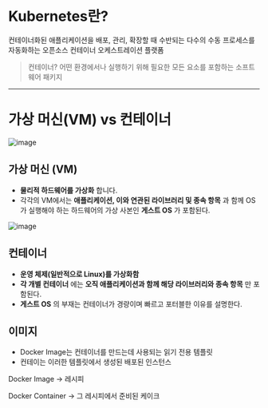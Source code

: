 # Kubernetes란?

컨테이너화된 애플리케이션을 배포, 관리, 확장할 때 수반되는 다수의 수동 프로세스를 자동화하는 오픈소스 컨테이너 오케스트레이션 플랫폼

> 컨테이너? 어떤 환경에서나 실행하기 위해 필요한 모든 요소를 포함하는 소프트웨어 패키지

---

# 가상 머신(VM) vs 컨테이너

![image](https://user-images.githubusercontent.com/54052704/223016571-340cbfc7-9c2f-4253-8d0f-81088231b73e.png)

## 가상 머신 (VM)

- __물리적 하드웨어를 가상화__ 합니다.
- 각각의 VM에서는 __애플리케이션, 이와 연관된 라이브러리 및 종속 항목__ 과 함께 OS가 실행해야 하는 하드웨어의 가상 사본인 __게스트 OS__ 가 포함된다.

![image](https://user-images.githubusercontent.com/54052704/224264276-fd7ea80d-a954-4d84-af4b-3146fc51dda7.png)


## 컨테이너

- __운영 체제(일반적으로 Linux)를 가상화함__
- __각 개별 컨테이너__ 에는 __오직 애플리케이션과 함께 해당 라이브러리와 종속 항목__ 만 포함된다.
- __게스트 OS__ 의 부재는 컨테이너가 경량이며 빠르고 포터블한 이유를 설명한다.

## 이미지

- Docker Image는 컨테이너를 만드는데 사용되는 읽기 전용 템플릿
- 컨테이는 이러한 템플릿에서 생성된 배포된 인스턴스

Docker Image -> 레시피

Docker Container -> 그 레시피에서 준비된 케이크
